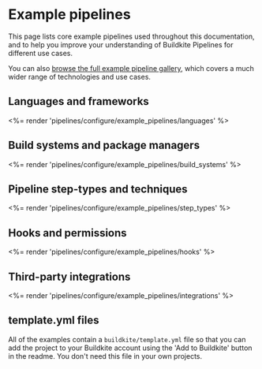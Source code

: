 # Example pipelines

This page lists core example pipelines used throughout this documentation, and to help you improve your understanding of Buildkite Pipelines for different use cases.

You can also [browse the full example pipeline gallery](https://buildkite.com/resources/examples), which covers a much wider range of technologies and use cases.

<!-- vale off -->
<!-- this turns it off for the whole file because I can't ignore the emoji in the html :( -->

## Languages and frameworks

<%= render 'pipelines/configure/example_pipelines/languages' %>

## Build systems and package managers

<%= render 'pipelines/configure/example_pipelines/build_systems' %>

## Pipeline step-types and techniques

<%= render 'pipelines/configure/example_pipelines/step_types' %>

## Hooks and permissions

<%= render 'pipelines/configure/example_pipelines/hooks' %>

## Third-party integrations

<%= render 'pipelines/configure/example_pipelines/integrations' %>

## template.yml files

All of the examples contain a `buildkite/template.yml` file so that you can add the project to your Buildkite account using the 'Add to Buildkite' button in the readme. You don't need this file in your own projects.
